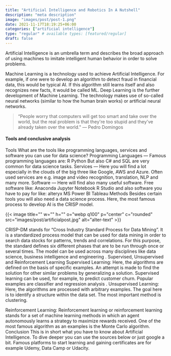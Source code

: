 ```yaml
---
title: "Artificial Intelligence and Robotics In A Nutshell"
description: "meta description"
image: "images/post/post-1.png"
date: 2021-11-17T18:19:25+06:00
categories: ["artificial intelligence"]
type: "regular" # available types: [featured/regular]
draft: false
---
```


Artificial Intelligence is an umbrella term and describes the broad approach of using machines to imitate intelligent human behavior in order to solve problems.

Machine Learning is a technology used to achieve Artificial Intelligence. For example, if one were to develop an algorithm to detect fraud in financial data, this would be typical AI. If this algorithm still learns itself and also recognizes new facts, it would be called ML. Deep Learning is the further development of Machine Learning. The technology makes use of so-called neural networks (similar to how the human brain works) or artificial neural networks.

> “People worry that computers will get too smart and take over the world, but the real problem is that they're too stupid and they've already taken over the world." ― Pedro Domingos

#### Tools and conclusive analysis
Tools
What are the tools like programming languages, services and software you can use for data science?
Programming Languages — Famous programming languages are:
R
Python
But also C# and SQL are very common for data science tasks.
Services — Here you will find a lot especially in the clouds of the big three like Google, AWS and Azure. Often used services are e.g. image and video recognition, translation, NLP and many more.
Software — Here will find also many useful software. Free software like:
Anaconda
Jupyter Notebook
R Studio
and also software you have to pay for like:
alteryx
MS Power BI
Tableau
Methods
Besides certain tools you will also need a data science process. Here, the most famous process to develop AI is the CRISP model.

{{< image title="" w="" h="" o="webp q100" p="center" c="rounded" src="images/post/artificialpost.jpg" alt="alter-text" >}}

CRISP-DM stands for “Cross Industry Standard Process for Data Mining”. It is a standardized process model that can be used for data mining in order to search data stocks for patterns, trends and correlations. For this purpose, the standard defines six different phases that are to be run through once or several times. The model can be used across many disciplines like data science, business intelligence and engineering .
Supervised, Unsupervised and Reinforcement Learning
Supervised Learning: Here, the algorithms are defined on the basis of specific examples. An attempt is made to find the solution for other similar problems by generalizing a solution. Supervised learning can be used, for example, to predict customer churn. Popular examples are classifier and regression analysis .
Unsupervised Learning: Here, the algorithms are processed with arbitrary examples. The goal here is to identify a structure within the data set. The most important method is clustering.

Reinforcement Learning: Reinforcement learning or reinforcement learning stands for a set of machine learning methods in which an agent autonomously learns a strategy to maximize rewards received. One of the most famous algorithm as an examples is the Monte Carlo algorithm.
Conclusion
This is in short what you have to know about Artificial Intelligence. To dive deeper you can use the sources below or just google a bit. Famous platforms to start learning and gaining certificates are for example Udemy, Data Camp or Udacity. 